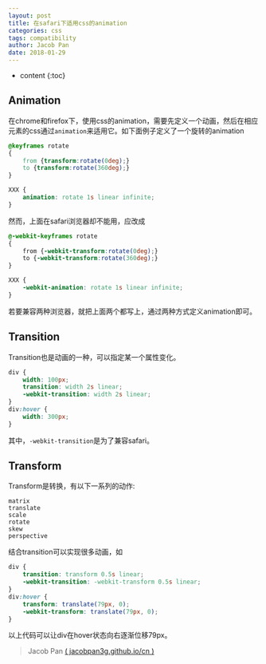 ```yaml
---
layout: post
title: 在safari下适用css的animation
categories: css
tags: compatibility
author: Jacob Pan
date: 2018-01-29
---
```


* content
{:toc}


## Animation

在chrome和firefox下，使用css的animation，需要先定义一个动画，然后在相应元素的css通过`animation`来适用它。如下面例子定义了一个旋转的animation

```css
@keyframes rotate
{
    from {transform:rotate(0deg);}
    to {transform:rotate(360deg);}
} 

XXX {
    animation: rotate 1s linear infinite;
}
```

然而，上面在safari浏览器却不能用，应改成

```css
@-webkit-keyframes rotate
{
    from {-webkit-transform:rotate(0deg);}
    to {-webkit-transform:rotate(360deg);}
}

XXX {
    -webkit-animation: rotate 1s linear infinite;
}
```

若要兼容两种浏览器，就把上面两个都写上，通过两种方式定义animation即可。


## Transition

Transition也是动画的一种，可以指定某一个属性变化。

```css
div {
    width: 100px;
    transition: width 2s linear;
    -webkit-transition: width 2s linear;
}
div:hover {
    width: 300px;
}
```

其中，`-webkit-transition`是为了兼容safari。


## Transform

Transform是转换，有以下一系列的动作:

```
matrix
translate
scale
rotate
skew
perspective
```

结合transition可以实现很多动画，如

```css
div {
    transition: transform 0.5s linear;
    -webkit-transition: -webkit-transform 0.5s linear;
}
div:hover {
    transform: translate(79px, 0);
    -webkit-transform: translate(79px, 0);
}
```
以上代码可以让div在hover状态向右逐渐位移79px。


> Jacob Pan [( jacobpan3g.github.io/cn )](http://jacobpan3g.github.io/cn)

